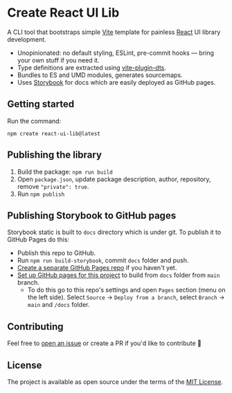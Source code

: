 # Create React UI Lib

A CLI tool that bootstraps simple [Vite](https://vitejs.dev/) template for painless [React](https://reactjs.org/) UI library development.

- Unopinionated: no default styling, ESLint, pre-commit hooks — bring your own stuff if you need it.
- Type definitions are extracted using [vite-plugin-dts](https://github.com/qmhc/vite-plugin-dts).
- Bundles to ES and UMD modules, generates sourcemaps.
- Uses [Storybook](https://storybook.js.org/) for docs which are easily deployed as GitHub pages.

## Getting started
Run the command:
```shell
npm create react-ui-lib@latest
```


## Publishing the library

1. Build the package: `npm run build`
2. Open `package.json`, update package description, author, repository, remove `"private": true`.
3. Run `npm publish`

## Publishing Storybook to GitHub pages

Storybook static is built to `docs` directory which is under git. To publish it to GitHub Pages do this:
- Publish this repo to GitHub.
- Run `npm run build-storybook`, commit `docs` folder and push.
- [Create a separate GitHub Pages repo](https://docs.github.com/en/pages/getting-started-with-github-pages/creating-a-github-pages-site#creating-a-repository-for-your-site) if you haven't yet.
- [Set up GitHub pages for this project](https://docs.github.com/en/pages/getting-started-with-github-pages/creating-a-github-pages-site#creating-your-site) to build from `docs` folder from `main` branch.
  - To do this go to this repo's settings and open `Pages` section (menu on the left side). Select `Source` -> `Deploy from a branch`, select `Branch` -> `main` and `/docs` folder.

## Contributing

Feel free to [open an issue](https://github.com/mlshv/create-react-ui-lib/issues/new) or create a PR if you'd like to contribute 🙌

## License

The project is available as open source under the terms of the [MIT License](LICENSE).
